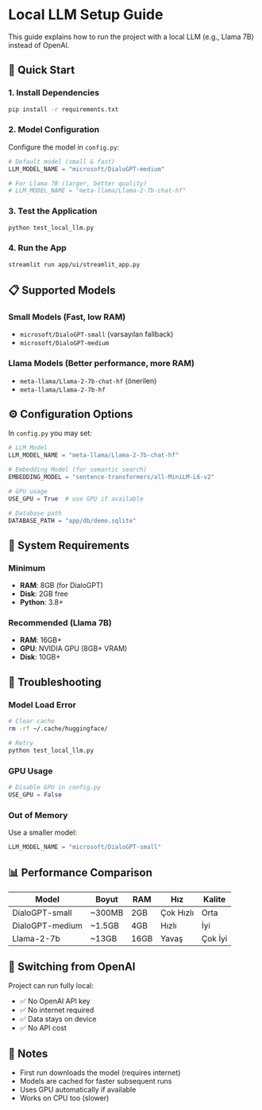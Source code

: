 # Local LLM Setup Guide

This guide explains how to run the project with a local LLM (e.g., Llama 7B) instead of OpenAI.

## 🚀 Quick Start

### 1. Install Dependencies

```bash
pip install -r requirements.txt
```

### 2. Model Configuration

Configure the model in `config.py`:

```python
# Default model (small & fast)
LLM_MODEL_NAME = "microsoft/DialoGPT-medium"

# For Llama 7B (larger, better quality)
# LLM_MODEL_NAME = "meta-llama/Llama-2-7b-chat-hf"
```

### 3. Test the Application

```bash
python test_local_llm.py
```

### 4. Run the App

```bash
streamlit run app/ui/streamlit_app.py
```

## 📋 Supported Models

### Small Models (Fast, low RAM)
- `microsoft/DialoGPT-small` (varsayılan fallback)
- `microsoft/DialoGPT-medium`

### Llama Models (Better performance, more RAM)
- `meta-llama/Llama-2-7b-chat-hf` (önerilen)
- `meta-llama/Llama-2-7b-hf`

## ⚙️ Configuration Options

In `config.py` you may set:

```python
# LLM Model
LLM_MODEL_NAME = "meta-llama/Llama-2-7b-chat-hf"

# Embedding Model (for semantic search)
EMBEDDING_MODEL = "sentence-transformers/all-MiniLM-L6-v2"

# GPU usage
USE_GPU = True  # use GPU if available

# Database path
DATABASE_PATH = "app/db/demo.sqlite"
```

## 🔧 System Requirements

### Minimum
- **RAM**: 8GB (for DialoGPT)
- **Disk**: 2GB free
- **Python**: 3.8+

### Recommended (Llama 7B)
- **RAM**: 16GB+
- **GPU**: NVIDIA GPU (8GB+ VRAM)
- **Disk**: 10GB+

## 🐛 Troubleshooting

### Model Load Error
```bash
# Clear cache
rm -rf ~/.cache/huggingface/

# Retry
python test_local_llm.py
```

### GPU Usage
```python
# Disable GPU in config.py
USE_GPU = False
```

### Out of Memory
Use a smaller model:
```python
LLM_MODEL_NAME = "microsoft/DialoGPT-small"
```

## 📊 Performance Comparison

| Model | Boyut | RAM | Hız | Kalite |
|-------|-------|-----|-----|--------|
| DialoGPT-small | ~300MB | 2GB | Çok Hızlı | Orta |
| DialoGPT-medium | ~1.5GB | 4GB | Hızlı | İyi |
| Llama-2-7b | ~13GB | 16GB | Yavaş | Çok İyi |

## 🔄 Switching from OpenAI

Project can run fully local:
- ✅ No OpenAI API key
- ✅ No internet required
- ✅ Data stays on device
- ✅ No API cost

## 📝 Notes

- First run downloads the model (requires internet)
- Models are cached for faster subsequent runs
- Uses GPU automatically if available
- Works on CPU too (slower)
